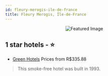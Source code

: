 ```yaml
---
id: fleury-merogis-ile-de-france
title: Fleury Merogis, Île-de-France
---
```


<center><img src="https://i.travelapi.com/hotels/2000000/1620000/1619200/1619164/be688c75_z.jpg" alt="Featured Image" /></center>


##  1 star hotels - ⭐️

-    [Green Hotels](https://us.hurb.com/hotels/fleury-merogis/green-hotels-JNP-JP061783?cmp=18055) Prices from R$335.88
   > This smoke-free hotel was built in 1993.
